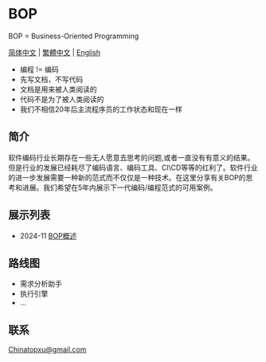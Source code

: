 # BOP

BOP = Business-Oriented Programming

[简体中文]("../zh-CN/README_zh-CN.md") | [繁體中文]("../zn-TW/README_zh-TW.md") | [English]("../en/README_en.md")

* 编程 != 编码
* 先写文档，不写代码
* 文档是用来被人类阅读的
* 代码不是为了被人类阅读的
* 我们不相信20年后主流程序员的工作状态和现在一样

## 简介

软件编码行业长期存在一些无人愿意去思考的问题,或者一直没有有意义的结果。但是行业的发展已经耗尽了编码语言、编码工具、CI\CD等等的红利了。软件行业的进一步发展需要一种新的范式而不仅仅是一种技术。在这里分享有关BOP的思考和进展。我们希望在5年内展示下一代编码/编程范式的可用案例。

## 展示列表

* 2024-11 [BOP概述]("../zh-CN/202411/BOP概述/BOP概述.md")

## 路线图

* 需求分析助手
* 执行引擎
* ...

## 联系

Chinatopxu@gmail.com
